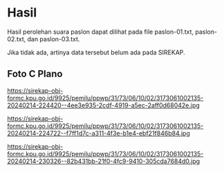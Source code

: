 # Hasil

Hasil perolehan suara paslon dapat dilihat pada file paslon-01.txt, paslon-02.txt, dan paslon-03.txt.

Jika tidak ada, artinya data tersebut belum ada pada SIREKAP.

## Foto C Plano

https://sirekap-obj-formc.kpu.go.id/9925/pemilu/ppwp/31/73/06/10/02/3173061002135-20240214-224420--4ee3e935-2cdf-4919-a5ec-2aff0d68042e.jpg

https://sirekap-obj-formc.kpu.go.id/9925/pemilu/ppwp/31/73/06/10/02/3173061002135-20240214-224722--f7ff1d7c-a311-4f3e-b1e4-ebf21f846b84.jpg

https://sirekap-obj-formc.kpu.go.id/9925/pemilu/ppwp/31/73/06/10/02/3173061002135-20240214-230326--82b431bb-21f0-4fc9-9410-305cda7684d0.jpg
